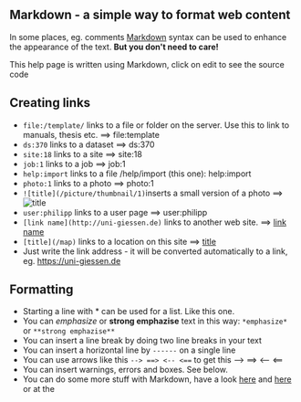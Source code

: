 Markdown - a simple way to format web content
------------------------


In some places, eg. comments [Markdown][1] syntax can be used to 
enhance the appearance of the text. **But you don't need to care!**

This help page is written using Markdown, click on edit to see the source code



Creating links
--------------------

 * `file:/template/` links to a file or folder on the server. Use this to link to manuals, thesis etc. ==> file:template 
 * `ds:370` links to a dataset ==> ds:370 
 * `site:18` links to a site ==> site:18
 * `job:1` links to a job ==> job:1
 * `help:import` links to a file /help/import (this one): help:import
 * `photo:1` links to a photo ==> photo:1
 * `![title](/picture/thumbnail/1)`inserts a small version of a photo ==> ![title](/picture/thumbnail/1)
 * `user:philipp` links to a user page ==> user:philipp
 * `[link name](http://uni-giessen.de)` links to another web site. ==> [link name](http://uni-giessen.de)
 * `[title](/map)` links to a location on this site ==> [title](/map)
 * Just write the link address - it will be converted automatically to a link, eg. https://uni-giessen.de


Formatting
---------------

 * Starting a line with \* can be used for a list. Like this one.
 * You can *emphasize* or **strong emphazise** text in this way: `*emphasize*` or `**strong emphazise**`
 * You can insert a line break by doing two line breaks in your text
 * You can insert a horizontal line by `------` on a single line 
 * You can use arrows like this `--> ==> <-- <==` to get this --> ==> <-- <==
 * You can insert warnings, errors and boxes. See below.
 * You can do some more stuff with Markdown, have a look [here][1] and [here][2] or at the 


 [1]: http://de.wikipedia.org/wiki/Markdown
 [2]: http://daringfireball.net/projects/markdown/syntax
